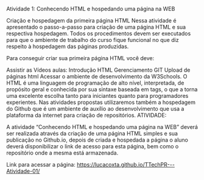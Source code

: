 Atividade 1: Conhecendo HTML e hospedando uma página na WEB

Criação e hospedagem da primeira página HTML
Nessa atividade é apresentado o passo-a-passo para criação de uma página HTML e sua respectiva hospedagem. Todos os procedimentos devem ser executados para que o ambiente de trabalho do curso fique funcional no que diz respeito à hospedagem das páginas produzidas.

Para conseguir criar sua primeira página HTML você deve:

Assistir as Vídeos aulas:
Introdução HTML
Gerenciamento GIT
Upload de páginas html
Acessar o ambiente de desenvolvimento da W3Schools. O HTML é uma linguagem de programação de alto nível, interpretada, de propósito geral e conhecida por sua sintaxe baseada em tags, o que a torna uma excelente escolha tanto para iniciantes quanto para programadores experientes. 
Nas atividades propostas utilizaremos também a hospedagem do Github que é um ambiente de auxílio ao desenvolvimento que usa a plataforma da internet para criação de repositórios.
ATIVIDADE:

A atividade “Conhecendo HTML e hospedando uma página na WEB” deverá ser realizada através da criação de uma página HTML simples e sua publicação no Github.io, depois de criada e hospedada a página o aluno deverá disponibilizar o link de acesso para esta página, bem como o repositório onde a mesma está armazenada.

Link para acessar a página: https://lucacoxta.github.io/TTechPR---Atividade-01/
